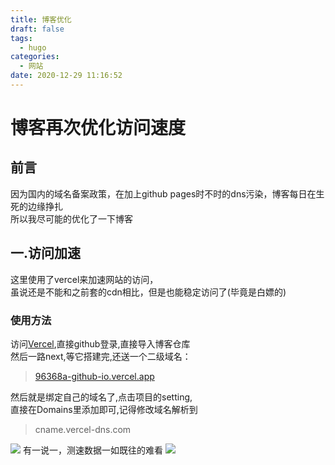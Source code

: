 ```yaml
---
title: 博客优化
draft: false
tags:
  - hugo
categories:
  - 网站
date: 2020-12-29 11:16:52
---
```


# 博客再次优化访问速度

## 前言
因为国内的域名备案政策，在加上github pages时不时的dns污染，博客每日在生死的边缘挣扎  
所以我尽可能的优化了一下博客
## 一.访问加速
这里使用了vercel来加速网站的访问，  
虽说还是不能和之前套的cdn相比，但是也能稳定访问了(毕竟是白嫖的)  
### 使用方法
访问[Vercel](https://vercel.com/ "Vercel"),直接github登录,直接导入博客仓库  
然后一路next,等它搭建完,还送一个二级域名：
>[96368a-github-io.vercel.app](https://96368a-github-io.vercel.app "送的二级域")

然后就是绑定自己的域名了,点击项目的setting,  
直接在Domains里添加即可,记得修改域名解析到
>cname.vercel-dns.com  

![](https://pic.downk.cc/item/5feb14b63ffa7d37b3b03a53.png)
有一说一，测速数据一如既往的难看
![](https://pic.downk.cc/item/5feb1d333ffa7d37b3c00f6d.png)
